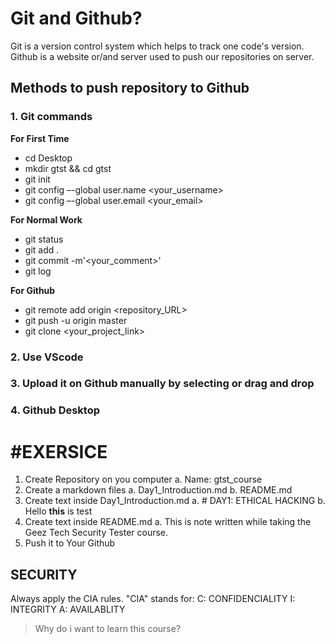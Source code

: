 # Git and Github?
Git is a version control system which helps to track one code's version.
Github is a website or/and server used to push our repositories on server.

## Methods to push repository to Github
### 1. Git commands
**For First Time**
- cd Desktop 
- mkdir gtst && cd gtst 
- git init 
- git config –-global user.name <your_username>
- git config –-global user.email <your_email>

**For Normal Work**
- git status 
- git add . 
- git commit -m'<your_comment>' 
- git log

**For Github**
- git remote add origin <repository_URL>
- git push -u origin master 
- git clone <your_project_link>

### 2. Use VScode
### 3. Upload it on Github manually by selecting or drag and drop
### 4. Github Desktop


# #EXERSICE
1. Create Repository on you computer 
	a. Name: gtst_course 
2. Create a markdown files 
	a. Day1_Introduction.md 
	b. README.md 
3. Create text inside Day1_Introduction.md 
	a. # DAY1: ETHICAL HACKING 
	b. Hello **this** is test 
4. Create text inside README.md 
	a. This is note written while taking the Geez Tech Security Tester course. 
5. Push it to Your Github

## SECURITY
Always apply the CIA rules. "CIA" stands for:
	C: CONFIDENCIALITY
	 I: INTEGRITY
	A: AVAILABLITY

> Why do i want to learn this course?
